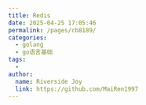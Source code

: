 ```yaml
---
title: Redis
date: 2025-04-25 17:05:46
permalink: /pages/cb8189/
categories:
  - golang
  - go语言基础
tags:
  - 
author: 
  name: Riverside Joy
  link: https://github.com/MaiRen1997
---
```

